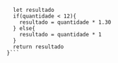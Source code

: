 ```function calculaPrecoTotal(quantidade) {
  let resultado
  if(quantidade < 12){
    resultado = quantidade * 1.30
  } else{
    resultado = quantidade * 1
  }
  return resultado
}```
